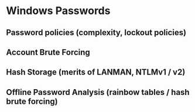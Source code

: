 # Windows Passwords

## Password policies (complexity, lockout policies)

## Account Brute Forcing

## Hash Storage (merits of LANMAN, NTLMv1 / v2)

## Offline Password Analysis (rainbow tables / hash brute forcing)
